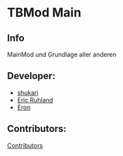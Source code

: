 # TBMod Main
## Info
MainMod und Grundlage aller anderen

## Developer:
- [shukari](https://github.com/shukari)
- [Eric Ruhland](https://github.com/Er1807)
- [Eron](https://github.com/E-for-Eron)

## Contributors:
[Contributors](https://github.com/TacticalBaconDevs/TBMod/graphs/contributors)
